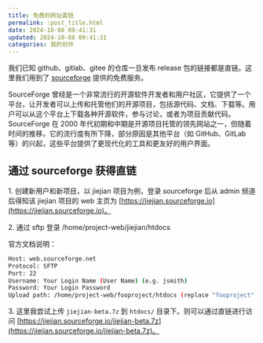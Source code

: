```yaml
---
title: 免费的网址直链
permalink: :post_title.html
date: 2024-10-08 09:41:31
updated: 2024-10-08 09:41:31
categories: 我的创作
---
```


我们已知 github、gitlab、gitee 的仓库一旦发布 release 包的链接都是直链。这里我们用到了 [sourceforge](https://sourceforge.net/) 提供的免费服务。

SourceForge 曾经是一个非常流行的开源软件开发者和用户社区，它提供了一个平台，让开发者可以上传和托管他们的开源项目，包括源代码、文档、下载等。用户可以从这个平台上下载各种开源软件，参与讨论，或者为项目贡献代码。
SourceForge 在 2000 年代初期和中期是开源项目托管的领先网站之一，但随着时间的推移，它的流行度有所下降，部分原因是其他平台（如 GitHub、GitLab 等）的兴起，这些平台提供了更现代化的工具和更友好的用户界面。

## 通过 sourceforge 获得直链

1\. 创建新用户和新项目，以 jiejian 项目为例，登录 sourceforge 后从 admin 频道后得知该 jiejian 项目的 web 主页为 [https://jiejian.sourceforge.io](https://jiejian.sourceforge.io)。

2\. 通过 sftp 登录 /home/project-web/jiejian/htdocs<!-- more -->

官方文档说明：

```sh
Host: web.sourceforge.net
Protocol: SFTP
Port: 22
Username: Your Login Name (User Name) (e.g. jsmith)
Password: Your Login Password
Upload path: /home/project-web/fooproject/htdocs (replace "fooproject" with your project shortname)
```

3\. 这里我尝试上传 `jiejian-beta.7z` 到 `htdocs/` 目录下。则可以通过直链进行访问 [https://jiejian.sourceforge.io/jiejian-beta.7z](https://jiejian.sourceforge.io/jiejian-beta.7z)。<br/>
